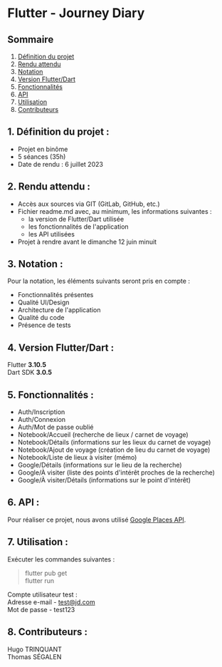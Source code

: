 # Flutter - Journey Diary

## Sommaire

1. [Définition du projet](README.md#1-définition-du-projet-)
2. [Rendu attendu](README.md#2-rendu-attendu-)
3. [Notation](README.md#3-notation-)
4. [Version Flutter/Dart](README.md#4-version-flutterdart-)
5. [Fonctionnalités](README.md#5-fonctionnalités-)
6. [API](README.md#6-api-)
7. [Utilisation](README.md#7-utilisation-)
8. [Contributeurs](README.md#8-contributeurs-)

## 1. Définition du projet :

- Projet en binôme
- 5 séances (35h)
- Date de rendu : 6 juillet 2023

## 2. Rendu attendu :

- Accès aux sources via GIT (GitLab, GitHub, etc.)
- Fichier readme.md avec, au minimum, les informations suivantes :
    - la version de Flutter/Dart utilisée
    - les fonctionnalités de l'application
    - les API utilisées
- Projet à rendre avant le dimanche 12 juin minuit

## 3. Notation :

Pour la notation, les éléments suivants seront pris en compte :
- Fonctionnalités présentes
- Qualité UI/Design
- Architecture de l'application
- Qualité du code
- Présence de tests

## 4. Version Flutter/Dart :

Flutter **3.10.5**  
Dart SDK **3.0.5**

## 5. Fonctionnalités :

- Auth/Inscription
- Auth/Connexion
- Auth/Mot de passe oublié
- Notebook/Accueil (recherche de lieux / carnet de voyage)
- Notebook/Détails (informations sur les lieux du carnet de voyage)
- Notebook/Ajout de voyage (création de lieu du carnet de voyage)
- Notebook/Liste de lieux à visiter (mémo)
- Google/Détails (informations sur le lieu de la recherche)
- Google/À visiter (liste des points d'intérêt proches de la recherche)
- Google/À visiter/Détails (informations sur le point d'intérêt)

## 6. API :

Pour réaliser ce projet, nous avons utilisé [Google Places API](https://developers.google.com/maps/documentation/places).

## 7. Utilisation :

Exécuter les commandes suivantes :
> flutter pub get  
> flutter run

Compte utilisateur test :  
Adresse e-mail - test@jd.com  
Mot de passe - test123

## 8. Contributeurs :

Hugo TRINQUANT  
Thomas SÉGALEN
